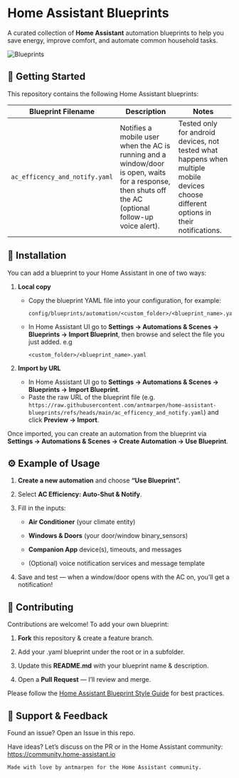 # Home Assistant Blueprints

A curated collection of **Home Assistant** automation blueprints to help you save energy, improve comfort, and automate common household tasks.

![Blueprints](https://img.shields.io/badge/blueprint-home--assistant-blue)

## 🌟 Getting Started

This repository contains the following Home Assistant blueprints:

| Blueprint Filename                       | Description                                                                                         | Notes                                                                                         |
|------------------------------------------|-----------------------------------------------------------------------------------------------------|-----------------------------------------------------------------------------------------------|
| `ac_efficency_and_notify.yaml`      | Notifies a mobile user when the AC is running and a window/door is open, waits for a response, then shuts off the AC (optional follow-up voice alert). | Tested only for android devices, not tested what happens when multiple mobile devices choose different options in their notifications. |
<!-- Add new blueprints here as you publish them -->

## 📂 Installation

You can add a blueprint to your Home Assistant in one of two ways:

1. **Local copy**  
   - Copy the blueprint YAML file into your configuration, for example:  
     ```
     config/blueprints/automation/<custom_folder>/<blueprint_name>.yaml
     ```
   - In Home Assistant UI go to **Settings → Automations & Scenes → Blueprints → Import Blueprint**, then browse and select the file you just added. e.g
     ```
     <custom_folder>/<blueprint_name>.yaml
     ```

2. **Import by URL**  
   - In Home Assistant UI go to **Settings → Automations & Scenes → Blueprints → Import Blueprint**.  
   - Paste the raw URL of the blueprint file (e.g. `https://raw.githubusercontent.com/antmarpen/home-assistant-blueprints/refs/heads/main/ac_efficency_and_notify.yaml`) and click **Preview → Import**.

Once imported, you can create an automation from the blueprint via **Settings → Automations & Scenes → Create Automation → Use Blueprint**.  


## ⚙️ Example of Usage

1. **Create a new automation** and choose **“Use Blueprint”.**

2. Select **AC Efficiency: Auto-Shut & Notify**.

3. Fill in the inputs:

    - **Air Conditioner** (your climate entity)

    - **Windows & Doors** (your door/window binary_sensors)

    - **Companion App** device(s), timeouts, and messages

    - (Optional) voice notification services and message template

4. Save and test — when a window/door opens with the AC on, you’ll get a notification!

## 🚀 Contributing
Contributions are welcome! To add your own blueprint:

1. **Fork** this repository & create a feature branch.

2. Add your .yaml blueprint under the root or in a subfolder.

3. Update this **README.md** with your blueprint name & description.

4. Open a **Pull Request** — I’ll review and merge.

Please follow the [Home Assistant Blueprint Style Guide](https://www.home-assistant.io/docs/blueprint/style/) for best practices.

## 🤝 Support & Feedback
Found an issue? Open an Issue in this repo.

Have ideas? Let’s discuss on the PR or in the Home Assistant community: https://community.home-assistant.io


    Made with love by antmarpen for the Home Assistant community.